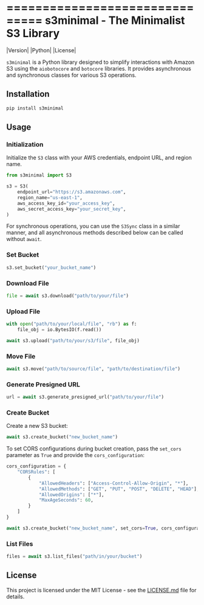 ===============================
s3minimal - The Minimalist S3 Library
===============================

|Version| |Python| |License|

`s3minimal` is a Python library designed to simplify interactions with Amazon S3 using the `aiobotocore` and `botocore` libraries. It provides asynchronous and synchronous classes for various S3 operations.

## Installation

```bash
pip install s3minimal
```

## Usage

### Initialization

Initialize the `S3` class with your AWS credentials, endpoint URL, and region name.

```python
from s3minimal import S3

s3 = S3(
    endpoint_url="https://s3.amazonaws.com",
    region_name="us-east-1",
    aws_access_key_id="your_access_key",
    aws_secret_access_key="your_secret_key",
)
```

For synchronous operations, you can use the `S3Sync` class in a similar manner, and all asynchronous methods described below can be called without `await`.

### Set Bucket

```python
s3.set_bucket("your_bucket_name")
```

### Download File

```python
file = await s3.download("path/to/your/file")
```

### Upload File

```python
with open("path/to/your/local/file", "rb") as f:
    file_obj = io.BytesIO(f.read())

await s3.upload("path/to/your/s3/file", file_obj)
```

### Move File

```python
await s3.move("path/to/source/file", "path/to/destination/file")
```

### Generate Presigned URL

```python
url = await s3.generate_presigned_url("path/to/your/file")
```

### Create Bucket

Create a new S3 bucket:

```python
await s3.create_bucket("new_bucket_name")
```

To set CORS configurations during bucket creation, pass the `set_cors` parameter as `True` and provide the `cors_configuration`:

```python
cors_configuration = {
    "CORSRules": [
        {
            "AllowedHeaders": ["Access-Control-Allow-Origin", "*"],
            "AllowedMethods": ["GET", "PUT", "POST", "DELETE", "HEAD"],
            "AllowedOrigins": ["*"],
            "MaxAgeSeconds": 60,
        }
    ]
}

await s3.create_bucket("new_bucket_name", set_cors=True, cors_configuration=cors_configuration)
```

### List Files

```python
files = await s3.list_files("path/in/your/bucket")
```

## License

This project is licensed under the MIT License - see the [LICENSE.md](LICENSE.md) file for details.
